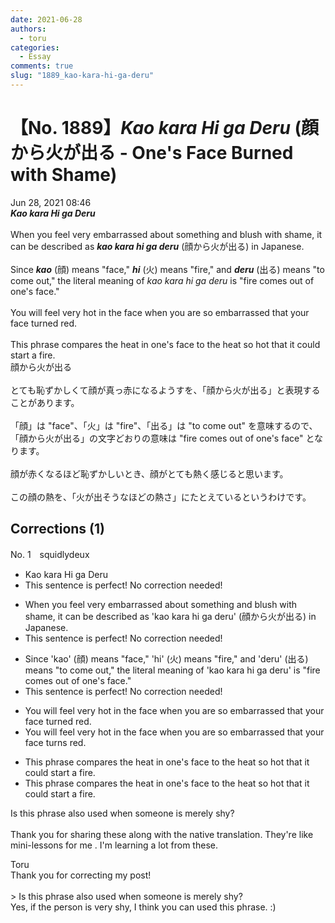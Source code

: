 ```yaml
---
date: 2021-06-28
authors:
  - toru
categories:
  - Essay
comments: true
slug: "1889_kao-kara-hi-ga-deru"
---
```


# 【No. 1889】<strong><em>Kao kara Hi ga Deru</strong></em> (顔から火が出る - One's Face Burned with Shame)
<div class="date">Jun 28, 2021 08:46</div>
<div id="post"><div id="body_show_ori">
<strong><em>Kao kara Hi ga Deru</strong></em><br/><br/>When you feel very embarrassed about something and blush with shame, it can be described as <strong><em>kao kara hi ga deru</em></strong> (顔から火が出る) in Japanese.<br/><br/>Since <strong><em>kao</em></strong> (顔) means "face," <strong><em>hi</em></strong> (火) means "fire," and <strong><em>deru</em></strong> (出る) means "to come out," the literal meaning of <em>kao kara hi ga deru</em> is "fire comes out of one's face."<br/><br/>You will feel very hot in the face when you are so embarrassed that your face turned red.<br/><br/>This phrase compares the heat in one's face to the heat so hot that it could start a fire.
</div></div>

<!-- more -->

<div id="post_ja"><div id="body_show_mo">
顔から火が出る<br/><br/>とても恥ずかしくて顔が真っ赤になるようすを、「顔から火が出る」と表現することがあります。<br/><br/>「顔」は "face"、「火」は "fire"、「出る」は "to come out" を意味するので、「顔から火が出る」の文字どおりの意味は "fire comes out of one's face" となります。<br/><br/>顔が赤くなるほど恥ずかしいとき、顔がとても熱く感じると思います。<br/><br/>この顔の熱を、「火が出そうなほどの熱さ」にたとえているというわけです。
</div></div>

## Corrections (1)
<div id="block"><div class="first_name"> No. 1　<span class="just_name">squidlydeux</span></div><div id="block2">
<ul class="correction_field">
<li class="incorrect">Kao kara Hi ga Deru</li>
<li class="corrected perfect">This sentence is perfect! No correction needed!</li>
</ul>
<ul class="correction_field">
<li class="incorrect">When you feel very embarrassed about something and blush with shame, it can be described as 'kao kara hi ga deru' (顔から火が出る) in Japanese.</li>
<li class="corrected perfect">This sentence is perfect! No correction needed!</li>
</ul>
<ul class="correction_field">
<li class="incorrect">Since 'kao' (顔) means "face," 'hi' (火) means "fire," and 'deru' (出る) means "to come out," the literal meaning of 'kao kara hi ga deru' is "fire comes out of one's face."</li>
<li class="corrected perfect">This sentence is perfect! No correction needed!</li>
</ul>
<ul class="correction_field">
<li class="incorrect">You will feel very hot in the face when you are so embarrassed that your face turned red.</li>
<li class="corrected correct">
You will feel very hot in the face when you are so embarrassed that your face <span class="f_blue">turns</span> red.
</li>
</ul>
<ul class="correction_field">
<li class="incorrect">This phrase compares the heat in one's face to the heat so hot that it could start a fire.</li>
<li class="corrected correct">
This phrase compares the heat in one's face to <span class="sline">the</span> heat so hot that it could start a fire.
</li>
</ul>
<p class="comment_small">
 Is this phrase also used when someone is merely shy?
 <br/>
 <br/>
 Thank you for sharing these along with the native translation.  They're like mini-lessons for me .  I'm learning a lot from these.
</p>

</div><div class="name"><span class="just_name">Toru</span><br>
Thank you for correcting my post! <br/><br/>&gt; Is this phrase also used when someone is merely shy?<br/>Yes, if the person is very shy, I think you can used this phrase. :)
</div>
</div>
